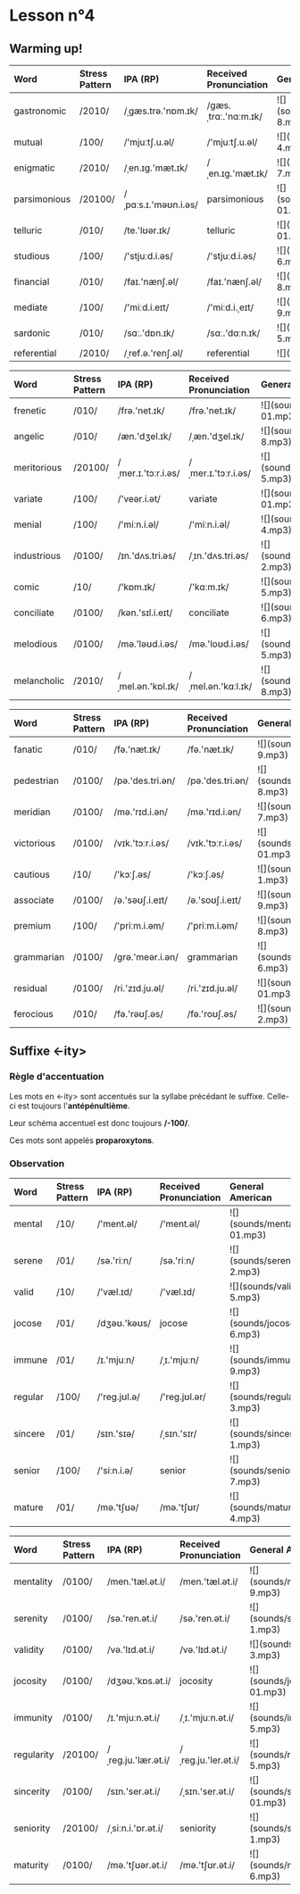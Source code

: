 # Lesson n°4




## Warming up!

<table class="table table-striped table-hover table-condensed table-responsive" style="margin-left: auto; margin-right: auto;">
 <thead>
  <tr>
   <th style="text-align:left;"> Word </th>
   <th style="text-align:left;"> Stress Pattern </th>
   <th style="text-align:left;"> IPA (RP) </th>
   <th style="text-align:left;"> Received Pronunciation </th>
   <th style="text-align:left;"> General American </th>
  </tr>
 </thead>
<tbody>
  <tr>
   <td style="text-align:left;"> gastronomic </td>
   <td style="text-align:left;"> /2010/ </td>
   <td style="text-align:left;"> /ˌgæs.trə.'nɒm.ɪk/ </td>
   <td style="text-align:left;"> /gæs.ˌtrɑː.'nɑːm.ɪk/ </td>
   <td style="text-align:left;"> ![](sounds/gastronomic-8.mp3) </td>
  </tr>
  <tr>
   <td style="text-align:left;"> mutual </td>
   <td style="text-align:left;"> /100/ </td>
   <td style="text-align:left;"> /'mjuːtʃ.u.əl/ </td>
   <td style="text-align:left;"> /'mjuːtʃ.u.əl/ </td>
   <td style="text-align:left;"> ![](sounds/mutual-4.mp3) </td>
  </tr>
  <tr>
   <td style="text-align:left;"> enigmatic </td>
   <td style="text-align:left;"> /2010/ </td>
   <td style="text-align:left;"> /ˌen.ɪg.'mæt.ɪk/ </td>
   <td style="text-align:left;"> /ˌen.ɪg.'mæt.ɪk/ </td>
   <td style="text-align:left;"> ![](sounds/enigmatic-7.mp3) </td>
  </tr>
  <tr>
   <td style="text-align:left;"> parsimonious </td>
   <td style="text-align:left;"> /20100/ </td>
   <td style="text-align:left;"> /ˌpɑːs.ɪ.'məʊn.i.əs/ </td>
   <td style="text-align:left;"> parsimonious </td>
   <td style="text-align:left;"> ![](sounds/parsimonious-01.mp3) </td>
  </tr>
  <tr>
   <td style="text-align:left;"> telluric </td>
   <td style="text-align:left;"> /010/ </td>
   <td style="text-align:left;"> /te.'lʊər.ɪk/ </td>
   <td style="text-align:left;"> telluric </td>
   <td style="text-align:left;"> ![](sounds/telluric-01.mp3) </td>
  </tr>
  <tr>
   <td style="text-align:left;"> studious </td>
   <td style="text-align:left;"> /100/ </td>
   <td style="text-align:left;"> /'stjuːd.i.əs/ </td>
   <td style="text-align:left;"> /'stjuːd.i.əs/ </td>
   <td style="text-align:left;"> ![](sounds/studious-6.mp3) </td>
  </tr>
  <tr>
   <td style="text-align:left;"> financial </td>
   <td style="text-align:left;"> /010/ </td>
   <td style="text-align:left;"> /faɪ.'nænʃ.əl/ </td>
   <td style="text-align:left;"> /faɪ.'nænʃ.əl/ </td>
   <td style="text-align:left;"> ![](sounds/financial-8.mp3) </td>
  </tr>
  <tr>
   <td style="text-align:left;"> mediate </td>
   <td style="text-align:left;"> /100/ </td>
   <td style="text-align:left;"> /'miːd.i.eɪt/ </td>
   <td style="text-align:left;"> /'miːd.i.ˌeɪt/ </td>
   <td style="text-align:left;"> ![](sounds/mediate-9.mp3) </td>
  </tr>
  <tr>
   <td style="text-align:left;"> sardonic </td>
   <td style="text-align:left;"> /010/ </td>
   <td style="text-align:left;"> /sɑː.'dɒn.ɪk/ </td>
   <td style="text-align:left;"> /sɑː.'dɑːn.ɪk/ </td>
   <td style="text-align:left;"> ![](sounds/sardonic-5.mp3) </td>
  </tr>
  <tr>
   <td style="text-align:left;"> referential </td>
   <td style="text-align:left;"> /2010/ </td>
   <td style="text-align:left;"> /ˌref.ə.'renʃ.əl/ </td>
   <td style="text-align:left;"> referential </td>
   <td style="text-align:left;"> ![](sounds/NA) </td>
  </tr>
</tbody>
</table>

<table class="table table-striped table-hover table-condensed table-responsive" style="margin-left: auto; margin-right: auto;">
 <thead>
  <tr>
   <th style="text-align:left;"> Word </th>
   <th style="text-align:left;"> Stress Pattern </th>
   <th style="text-align:left;"> IPA (RP) </th>
   <th style="text-align:left;"> Received Pronunciation </th>
   <th style="text-align:left;"> General American </th>
  </tr>
 </thead>
<tbody>
  <tr>
   <td style="text-align:left;"> frenetic </td>
   <td style="text-align:left;"> /010/ </td>
   <td style="text-align:left;"> /frə.'net.ɪk/ </td>
   <td style="text-align:left;"> /frə.'net.ɪk/ </td>
   <td style="text-align:left;"> ![](sounds/frenetic-01.mp3) </td>
  </tr>
  <tr>
   <td style="text-align:left;"> angelic </td>
   <td style="text-align:left;"> /010/ </td>
   <td style="text-align:left;"> /æn.'dʒel.ɪk/ </td>
   <td style="text-align:left;"> /ˌæn.'dʒel.ɪk/ </td>
   <td style="text-align:left;"> ![](sounds/angelic-8.mp3) </td>
  </tr>
  <tr>
   <td style="text-align:left;"> meritorious </td>
   <td style="text-align:left;"> /20100/ </td>
   <td style="text-align:left;"> /ˌmer.ɪ.'tɔːr.i.əs/ </td>
   <td style="text-align:left;"> /ˌmer.ɪ.'tɔːr.i.əs/ </td>
   <td style="text-align:left;"> ![](sounds/meritorious-5.mp3) </td>
  </tr>
  <tr>
   <td style="text-align:left;"> variate </td>
   <td style="text-align:left;"> /100/ </td>
   <td style="text-align:left;"> /'veər.i.ət/ </td>
   <td style="text-align:left;"> variate </td>
   <td style="text-align:left;"> ![](sounds/variate-01.mp3) </td>
  </tr>
  <tr>
   <td style="text-align:left;"> menial </td>
   <td style="text-align:left;"> /100/ </td>
   <td style="text-align:left;"> /'miːn.i.əl/ </td>
   <td style="text-align:left;"> /'miːn.i.əl/ </td>
   <td style="text-align:left;"> ![](sounds/menial-4.mp3) </td>
  </tr>
  <tr>
   <td style="text-align:left;"> industrious </td>
   <td style="text-align:left;"> /0100/ </td>
   <td style="text-align:left;"> /ɪn.'dʌs.tri.əs/ </td>
   <td style="text-align:left;"> /ˌɪn.'dʌs.tri.əs/ </td>
   <td style="text-align:left;"> ![](sounds/industrious-2.mp3) </td>
  </tr>
  <tr>
   <td style="text-align:left;"> comic </td>
   <td style="text-align:left;"> /10/ </td>
   <td style="text-align:left;"> /'kɒm.ɪk/ </td>
   <td style="text-align:left;"> /'kɑːm.ɪk/ </td>
   <td style="text-align:left;"> ![](sounds/comic-5.mp3) </td>
  </tr>
  <tr>
   <td style="text-align:left;"> conciliate </td>
   <td style="text-align:left;"> /0100/ </td>
   <td style="text-align:left;"> /kən.'sɪl.i.eɪt/ </td>
   <td style="text-align:left;"> conciliate </td>
   <td style="text-align:left;"> ![](sounds/conciliate-6.mp3) </td>
  </tr>
  <tr>
   <td style="text-align:left;"> melodious </td>
   <td style="text-align:left;"> /0100/ </td>
   <td style="text-align:left;"> /mə.'ləʊd.i.əs/ </td>
   <td style="text-align:left;"> /mə.'loʊd.i.əs/ </td>
   <td style="text-align:left;"> ![](sounds/melodious-5.mp3) </td>
  </tr>
  <tr>
   <td style="text-align:left;"> melancholic </td>
   <td style="text-align:left;"> /2010/ </td>
   <td style="text-align:left;"> /ˌmel.ən.'kɒl.ɪk/ </td>
   <td style="text-align:left;"> /ˌmel.ən.'kɑːl.ɪk/ </td>
   <td style="text-align:left;"> ![](sounds/melancholic-8.mp3) </td>
  </tr>
</tbody>
</table>

<table class="table table-striped table-hover table-condensed table-responsive" style="margin-left: auto; margin-right: auto;">
 <thead>
  <tr>
   <th style="text-align:left;"> Word </th>
   <th style="text-align:left;"> Stress Pattern </th>
   <th style="text-align:left;"> IPA (RP) </th>
   <th style="text-align:left;"> Received Pronunciation </th>
   <th style="text-align:left;"> General American </th>
  </tr>
 </thead>
<tbody>
  <tr>
   <td style="text-align:left;"> fanatic </td>
   <td style="text-align:left;"> /010/ </td>
   <td style="text-align:left;"> /fə.'næt.ɪk/ </td>
   <td style="text-align:left;"> /fə.'næt.ɪk/ </td>
   <td style="text-align:left;"> ![](sounds/fanatic-9.mp3) </td>
  </tr>
  <tr>
   <td style="text-align:left;"> pedestrian </td>
   <td style="text-align:left;"> /0100/ </td>
   <td style="text-align:left;"> /pə.'des.tri.ən/ </td>
   <td style="text-align:left;"> /pə.'des.tri.ən/ </td>
   <td style="text-align:left;"> ![](sounds/pedestrian-8.mp3) </td>
  </tr>
  <tr>
   <td style="text-align:left;"> meridian </td>
   <td style="text-align:left;"> /0100/ </td>
   <td style="text-align:left;"> /mə.'rɪd.i.ən/ </td>
   <td style="text-align:left;"> /mə.'rɪd.i.ən/ </td>
   <td style="text-align:left;"> ![](sounds/meridian-7.mp3) </td>
  </tr>
  <tr>
   <td style="text-align:left;"> victorious </td>
   <td style="text-align:left;"> /0100/ </td>
   <td style="text-align:left;"> /vɪk.'tɔːr.i.əs/ </td>
   <td style="text-align:left;"> /vɪk.'tɔːr.i.əs/ </td>
   <td style="text-align:left;"> ![](sounds/victorious-01.mp3) </td>
  </tr>
  <tr>
   <td style="text-align:left;"> cautious </td>
   <td style="text-align:left;"> /10/ </td>
   <td style="text-align:left;"> /'kɔːʃ.əs/ </td>
   <td style="text-align:left;"> /'kɔːʃ.əs/ </td>
   <td style="text-align:left;"> ![](sounds/cautious-1.mp3) </td>
  </tr>
  <tr>
   <td style="text-align:left;"> associate </td>
   <td style="text-align:left;"> /0100/ </td>
   <td style="text-align:left;"> /ə.'səʊʃ.i.eɪt/ </td>
   <td style="text-align:left;"> /ə.'soʊʃ.i.eɪt/ </td>
   <td style="text-align:left;"> ![](sounds/associate-9.mp3) </td>
  </tr>
  <tr>
   <td style="text-align:left;"> premium </td>
   <td style="text-align:left;"> /100/ </td>
   <td style="text-align:left;"> /'priːm.i.əm/ </td>
   <td style="text-align:left;"> /'priːm.i.əm/ </td>
   <td style="text-align:left;"> ![](sounds/premium-8.mp3) </td>
  </tr>
  <tr>
   <td style="text-align:left;"> grammarian </td>
   <td style="text-align:left;"> /0100/ </td>
   <td style="text-align:left;"> /grə.'meər.i.ən/ </td>
   <td style="text-align:left;"> grammarian </td>
   <td style="text-align:left;"> ![](sounds/grammarian-6.mp3) </td>
  </tr>
  <tr>
   <td style="text-align:left;"> residual </td>
   <td style="text-align:left;"> /0100/ </td>
   <td style="text-align:left;"> /ri.'zɪd.ju.əl/ </td>
   <td style="text-align:left;"> /ri.'zɪd.ju.əl/ </td>
   <td style="text-align:left;"> ![](sounds/residual-01.mp3) </td>
  </tr>
  <tr>
   <td style="text-align:left;"> ferocious </td>
   <td style="text-align:left;"> /010/ </td>
   <td style="text-align:left;"> /fə.'rəʊʃ.əs/ </td>
   <td style="text-align:left;"> /fə.'roʊʃ.əs/ </td>
   <td style="text-align:left;"> ![](sounds/ferocious-2.mp3) </td>
  </tr>
</tbody>
</table>



## Suffixe <-ity>

### Règle d'accentuation

Les mots en <-ity> sont accentués sur la syllabe précédant le suffixe. Celle-ci est toujours l'**antépénultième**.

Leur schéma accentuel est donc toujours **/-100/**.

Ces mots sont appelés **proparoxytons**.


### Observation 

<table class="table table-striped table-hover table-condensed table-responsive" style="margin-left: auto; margin-right: auto;">
 <thead>
  <tr>
   <th style="text-align:left;"> Word </th>
   <th style="text-align:left;"> Stress Pattern </th>
   <th style="text-align:left;"> IPA (RP) </th>
   <th style="text-align:left;"> Received Pronunciation </th>
   <th style="text-align:left;"> General American </th>
  </tr>
 </thead>
<tbody>
  <tr>
   <td style="text-align:left;"> mental </td>
   <td style="text-align:left;"> /10/ </td>
   <td style="text-align:left;"> /'ment.əl/ </td>
   <td style="text-align:left;"> /'ment.əl/ </td>
   <td style="text-align:left;"> ![](sounds/mental-01.mp3) </td>
  </tr>
  <tr>
   <td style="text-align:left;"> serene </td>
   <td style="text-align:left;"> /01/ </td>
   <td style="text-align:left;"> /sə.'riːn/ </td>
   <td style="text-align:left;"> /sə.'riːn/ </td>
   <td style="text-align:left;"> ![](sounds/serene-2.mp3) </td>
  </tr>
  <tr>
   <td style="text-align:left;"> valid </td>
   <td style="text-align:left;"> /10/ </td>
   <td style="text-align:left;"> /'væl.ɪd/ </td>
   <td style="text-align:left;"> /'væl.ɪd/ </td>
   <td style="text-align:left;"> ![](sounds/valid-5.mp3) </td>
  </tr>
  <tr>
   <td style="text-align:left;"> jocose </td>
   <td style="text-align:left;"> /01/ </td>
   <td style="text-align:left;"> /dʒəʊ.'kəʊs/ </td>
   <td style="text-align:left;"> jocose </td>
   <td style="text-align:left;"> ![](sounds/jocose-6.mp3) </td>
  </tr>
  <tr>
   <td style="text-align:left;"> immune </td>
   <td style="text-align:left;"> /01/ </td>
   <td style="text-align:left;"> /ɪ.'mjuːn/ </td>
   <td style="text-align:left;"> /ˌɪ.'mjuːn/ </td>
   <td style="text-align:left;"> ![](sounds/immune-9.mp3) </td>
  </tr>
  <tr>
   <td style="text-align:left;"> regular </td>
   <td style="text-align:left;"> /100/ </td>
   <td style="text-align:left;"> /'reg.jʊl.ə/ </td>
   <td style="text-align:left;"> /'reg.jʊl.ər/ </td>
   <td style="text-align:left;"> ![](sounds/regular-3.mp3) </td>
  </tr>
  <tr>
   <td style="text-align:left;"> sincere </td>
   <td style="text-align:left;"> /01/ </td>
   <td style="text-align:left;"> /sɪn.'sɪə/ </td>
   <td style="text-align:left;"> /ˌsɪn.'sɪr/ </td>
   <td style="text-align:left;"> ![](sounds/sincere-1.mp3) </td>
  </tr>
  <tr>
   <td style="text-align:left;"> senior </td>
   <td style="text-align:left;"> /100/ </td>
   <td style="text-align:left;"> /'siːn.i.ə/ </td>
   <td style="text-align:left;"> senior </td>
   <td style="text-align:left;"> ![](sounds/senior-7.mp3) </td>
  </tr>
  <tr>
   <td style="text-align:left;"> mature </td>
   <td style="text-align:left;"> /01/ </td>
   <td style="text-align:left;"> /mə.'tʃʊə/ </td>
   <td style="text-align:left;"> /mə.'tʃʊr/ </td>
   <td style="text-align:left;"> ![](sounds/mature-4.mp3) </td>
  </tr>
</tbody>
</table>

<table class="table table-striped table-hover table-condensed table-responsive" style="margin-left: auto; margin-right: auto;">
 <thead>
  <tr>
   <th style="text-align:left;"> Word </th>
   <th style="text-align:left;"> Stress Pattern </th>
   <th style="text-align:left;"> IPA (RP) </th>
   <th style="text-align:left;"> Received Pronunciation </th>
   <th style="text-align:left;"> General American </th>
  </tr>
 </thead>
<tbody>
  <tr>
   <td style="text-align:left;"> mentality </td>
   <td style="text-align:left;"> /0100/ </td>
   <td style="text-align:left;"> /men.'tæl.ət.i/ </td>
   <td style="text-align:left;"> /men.'tæl.ət.i/ </td>
   <td style="text-align:left;"> ![](sounds/mentality-9.mp3) </td>
  </tr>
  <tr>
   <td style="text-align:left;"> serenity </td>
   <td style="text-align:left;"> /0100/ </td>
   <td style="text-align:left;"> /sə.'ren.ət.i/ </td>
   <td style="text-align:left;"> /sə.'ren.ət.i/ </td>
   <td style="text-align:left;"> ![](sounds/serenity-1.mp3) </td>
  </tr>
  <tr>
   <td style="text-align:left;"> validity </td>
   <td style="text-align:left;"> /0100/ </td>
   <td style="text-align:left;"> /və.'lɪd.ət.i/ </td>
   <td style="text-align:left;"> /və.'lɪd.ət.i/ </td>
   <td style="text-align:left;"> ![](sounds/validity-3.mp3) </td>
  </tr>
  <tr>
   <td style="text-align:left;"> jocosity </td>
   <td style="text-align:left;"> /0100/ </td>
   <td style="text-align:left;"> /dʒəʊ.'kɒs.ət.i/ </td>
   <td style="text-align:left;"> jocosity </td>
   <td style="text-align:left;"> ![](sounds/jocosity-01.mp3) </td>
  </tr>
  <tr>
   <td style="text-align:left;"> immunity </td>
   <td style="text-align:left;"> /0100/ </td>
   <td style="text-align:left;"> /ɪ.'mjuːn.ət.i/ </td>
   <td style="text-align:left;"> /ˌɪ.'mjuːn.ət.i/ </td>
   <td style="text-align:left;"> ![](sounds/immunity-5.mp3) </td>
  </tr>
  <tr>
   <td style="text-align:left;"> regularity </td>
   <td style="text-align:left;"> /20100/ </td>
   <td style="text-align:left;"> /ˌreg.ju.'lær.ət.i/ </td>
   <td style="text-align:left;"> /ˌreg.ju.'ler.ət.i/ </td>
   <td style="text-align:left;"> ![](sounds/regularity-5.mp3) </td>
  </tr>
  <tr>
   <td style="text-align:left;"> sincerity </td>
   <td style="text-align:left;"> /0100/ </td>
   <td style="text-align:left;"> /sɪn.'ser.ət.i/ </td>
   <td style="text-align:left;"> /ˌsɪn.'ser.ət.i/ </td>
   <td style="text-align:left;"> ![](sounds/sincerity-01.mp3) </td>
  </tr>
  <tr>
   <td style="text-align:left;"> seniority </td>
   <td style="text-align:left;"> /20100/ </td>
   <td style="text-align:left;"> /ˌsiːn.i.'ɒr.ət.i/ </td>
   <td style="text-align:left;"> seniority </td>
   <td style="text-align:left;"> ![](sounds/seniority-1.mp3) </td>
  </tr>
  <tr>
   <td style="text-align:left;"> maturity </td>
   <td style="text-align:left;"> /0100/ </td>
   <td style="text-align:left;"> /mə.'tʃʊər.ət.i/ </td>
   <td style="text-align:left;"> /mə.'tʃʊr.ət.i/ </td>
   <td style="text-align:left;"> ![](sounds/maturity-6.mp3) </td>
  </tr>
</tbody>
</table>


